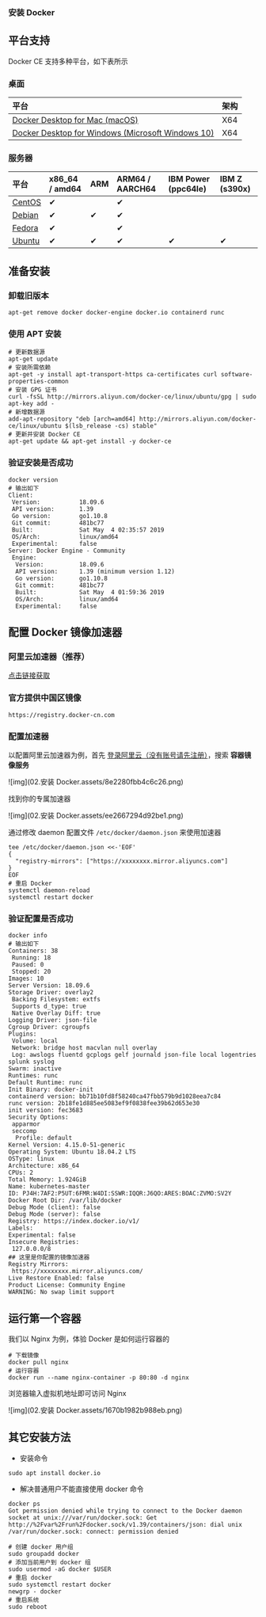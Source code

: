 ### 安装 Docker



## 平台支持

Docker CE 支持多种平台，如下表所示

### 桌面

| 平台                                                         | 架构 |
| :----------------------------------------------------------- | :--- |
| [Docker Desktop for Mac (macOS)](http://www.qfdmy.com/wp-content/themes/quanbaike/go.php?url=aHR0cHM6Ly9kb2NzLmRvY2tlci5jb20vZG9ja2VyLWZvci1tYWMvaW5zdGFsbC8=) | X64  |
| [Docker Desktop for Windows (Microsoft Windows 10)](http://www.qfdmy.com/wp-content/themes/quanbaike/go.php?url=aHR0cHM6Ly9kb2NzLmRvY2tlci5jb20vZG9ja2VyLWZvci13aW5kb3dzL2luc3RhbGwv) | X64  |

### 服务器

| 平台                                                         | x86_64 / amd64 | ARM  | ARM64 / AARCH64 | IBM Power (ppc64le) | IBM Z (s390x) |
| :----------------------------------------------------------- | :------------- | :--- | :-------------- | :------------------ | :------------ |
| [CentOS](http://www.qfdmy.com/wp-content/themes/quanbaike/go.php?url=aHR0cHM6Ly9kb2NzLmRvY2tlci5jb20vaW5zdGFsbC9saW51eC9kb2NrZXItY2UvY2VudG9zLw==) | ✔              |      | ✔               |                     |               |
| [Debian](http://www.qfdmy.com/wp-content/themes/quanbaike/go.php?url=aHR0cHM6Ly9kb2NzLmRvY2tlci5jb20vaW5zdGFsbC9saW51eC9kb2NrZXItY2UvZGViaWFuLw==) | ✔              | ✔    | ✔               |                     |               |
| [Fedora](http://www.qfdmy.com/wp-content/themes/quanbaike/go.php?url=aHR0cHM6Ly9kb2NzLmRvY2tlci5jb20vaW5zdGFsbC9saW51eC9kb2NrZXItY2UvZmVkb3JhLw==) | ✔              |      | ✔               |                     |               |
| [Ubuntu](http://www.qfdmy.com/wp-content/themes/quanbaike/go.php?url=aHR0cHM6Ly9kb2NzLmRvY2tlci5jb20vaW5zdGFsbC9saW51eC9kb2NrZXItY2UvdWJ1bnR1Lw==) | ✔              | ✔    | ✔               | ✔                   | ✔             |

## 准备安装

### 卸载旧版本

```
apt-get remove docker docker-engine docker.io containerd runc
```

### 使用 APT 安装

```
# 更新数据源
apt-get update
# 安装所需依赖
apt-get -y install apt-transport-https ca-certificates curl software-properties-common
# 安装 GPG 证书
curl -fsSL http://mirrors.aliyun.com/docker-ce/linux/ubuntu/gpg | sudo apt-key add -
# 新增数据源
add-apt-repository "deb [arch=amd64] http://mirrors.aliyun.com/docker-ce/linux/ubuntu $(lsb_release -cs) stable"
# 更新并安装 Docker CE
apt-get update && apt-get install -y docker-ce
```

### 验证安装是否成功

```
docker version
# 输出如下
Client:
 Version:           18.09.6
 API version:       1.39
 Go version:        go1.10.8
 Git commit:        481bc77
 Built:             Sat May  4 02:35:57 2019
 OS/Arch:           linux/amd64
 Experimental:      false
Server: Docker Engine - Community
 Engine:
  Version:          18.09.6
  API version:      1.39 (minimum version 1.12)
  Go version:       go1.10.8
  Git commit:       481bc77
  Built:            Sat May  4 01:59:36 2019
  OS/Arch:          linux/amd64
  Experimental:     false
```

## 配置 Docker 镜像加速器

### 阿里云加速器（推荐）

[点击链接获取](http://www.qfdmy.com/wp-content/themes/quanbaike/go.php?url=aHR0cHM6Ly9wcm9tb3Rpb24uYWxpeXVuLmNvbS9udG1zL2FjdC9xd2JrLmh0bWw/dXNlckNvZGU9aGdxa3U3YzU=)

### 官方提供中国区镜像

```
https://registry.docker-cn.com
```

### 配置加速器

以配置阿里云加速器为例，首先 [登录阿里云（没有账号请先注册）](http://www.qfdmy.com/wp-content/themes/quanbaike/go.php?url=aHR0cHM6Ly9wcm9tb3Rpb24uYWxpeXVuLmNvbS9udG1zL2FjdC9xd2JrLmh0bWw/dXNlckNvZGU9aGdxa3U3YzU=)，搜索 **容器镜像服务**

![img](02.安装 Docker.assets/8e2280fbb4c6c26.png)

找到你的专属加速器

![img](02.安装 Docker.assets/ee2667294d92be1.png)

通过修改 daemon 配置文件 `/etc/docker/daemon.json` 来使用加速器

```
tee /etc/docker/daemon.json <<-'EOF'
{
  "registry-mirrors": ["https://xxxxxxxx.mirror.aliyuncs.com"]
}
EOF
# 重启 Docker
systemctl daemon-reload
systemctl restart docker
```

### 验证配置是否成功

```
docker info
# 输出如下
Containers: 38
 Running: 18
 Paused: 0
 Stopped: 20
Images: 10
Server Version: 18.09.6
Storage Driver: overlay2
 Backing Filesystem: extfs
 Supports d_type: true
 Native Overlay Diff: true
Logging Driver: json-file
Cgroup Driver: cgroupfs
Plugins:
 Volume: local
 Network: bridge host macvlan null overlay
 Log: awslogs fluentd gcplogs gelf journald json-file local logentries splunk syslog
Swarm: inactive
Runtimes: runc
Default Runtime: runc
Init Binary: docker-init
containerd version: bb71b10fd8f58240ca47fbb579b9d1028eea7c84
runc version: 2b18fe1d885ee5083ef9f0838fee39b62d653e30
init version: fec3683
Security Options:
 apparmor
 seccomp
  Profile: default
Kernel Version: 4.15.0-51-generic
Operating System: Ubuntu 18.04.2 LTS
OSType: linux
Architecture: x86_64
CPUs: 2
Total Memory: 1.924GiB
Name: kubernetes-master
ID: PJ4H:7AF2:P5UT:6FMR:W4DI:SSWR:IQQR:J6QO:ARES:BOAC:ZVMO:SV2Y
Docker Root Dir: /var/lib/docker
Debug Mode (client): false
Debug Mode (server): false
Registry: https://index.docker.io/v1/
Labels:
Experimental: false
Insecure Registries:
 127.0.0.0/8
## 这里是你配置的镜像加速器
Registry Mirrors:
 https://xxxxxxxx.mirror.aliyuncs.com/
Live Restore Enabled: false
Product License: Community Engine
WARNING: No swap limit support
```

## 运行第一个容器

我们以 Nginx 为例，体验 Docker 是如何运行容器的

```
# 下载镜像
docker pull nginx
# 运行容器
docker run --name nginx-container -p 80:80 -d nginx
```

浏览器输入虚拟机地址即可访问 Nginx

![img](02.安装 Docker.assets/1670b1982b988eb.png)

## 其它安装方法

- 安装命令

```
sudo apt install docker.io
```

- 解决普通用户不能直接使用 docker 命令

```
docker ps
Got permission denied while trying to connect to the Docker daemon socket at unix:///var/run/docker.sock: Get http://%2Fvar%2Frun%2Fdocker.sock/v1.39/containers/json: dial unix /var/run/docker.sock: connect: permission denied
```

```
# 创建 docker 用户组
sudo groupadd docker
# 添加当前用户到 docker 组
sudo usermod -aG docker $USER
# 重启 docker
sudo systemctl restart docker
newgrp - docker
# 重启系统
sudo reboot
```

